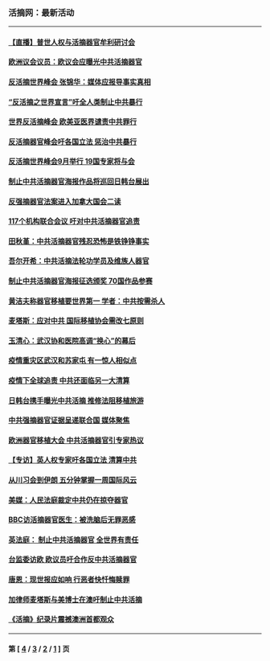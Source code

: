 ### 活摘网：最新活动
---
#### [【直播】普世人权与活摘器官牟利研讨会](../../pages/nf5883/n13425146.md?03070430) 
#### [欧洲议会议员：欧议会应曝光中共活摘器官](../../pages/nf5883/n13336571.md?03070430) 
#### [反活摘世界峰会 张锦华：媒体应报导事实真相](../../pages/nf5883/n13278502.md?03070430) 
#### [“反活摘之世界宣言”吁全人类制止中共暴行](../../pages/nf5883/n13259730.md?03070430) 
#### [世界反活摘峰会 欧美亚医界谴责中共罪行](../../pages/nf5883/n13253550.md?03070430) 
#### [反活摘器官峰会吁各国立法 惩治中共暴行](../../pages/nf5883/n13245052.md?03070430) 
#### [反活摘世界峰会9月举行 19国专家将与会](../../pages/nf5883/n13201492.md?03070430) 
#### [制止中共活摘器官海报作品将巡回日韩台展出](../../pages/nf5883/n13177791.md?03070430) 
#### [反强摘器官法案进入加拿大国会二读](../../pages/nf5883/n13033450.md?03070430) 
#### [117个机构联合会议 吁对中共活摘器官追责](../../pages/nf5883/n12775087.md?03070430) 
#### [田秋堇：中共活摘器官残忍恐怖是铁铮铮事实](../../pages/nf5883/n12702148.md?03070430) 
#### [吾尔开希：中共活摘法轮功学员及维族人器官](../../pages/nf5883/n12693197.md?03070430) 
#### [制止中共活摘器官海报征选颁奖 70国作品参赛](../../pages/nf5883/n12692050.md?03070430) 
#### [黄洁夫称器官移植要世界第一 学者：中共按需杀人](../../pages/nf5883/n12572329.md?03070430) 
#### [麦塔斯：应对中共 国际移植协会需改七原则](../../pages/nf5883/n12514711.md?03070430) 
#### [玉清心：武汉协和医院高调“换心”的幕后](../../pages/nf5883/n12298730.md?03070430) 
#### [疫情重灾区武汉和苏家屯 有一惊人相似点](../../pages/nf5883/n12150824.md?03070430) 
#### [疫情下全球追责 中共还面临另一大清算](../../pages/nf5883/n12070397.md?03070430) 
#### [日韩台携手曝光中共活摘 推修法阻移植旅游](../../pages/nf5883/n11712046.md?03070430) 
#### [中共强摘器官证据呈递联合国 媒体聚焦](../../pages/nf5883/n11546426.md?03070430) 
#### [欧洲器官移植大会 中共活摘器官引专家热议](../../pages/nf5883/n11539095.md?03070430) 
#### [【专访】英人权专家吁各国立法 清算中共](../../pages/nf5883/n11367315.md?03070430) 
#### [从川习会到伊朗 五分钟掌握一周国际风云](../../pages/nf5883/n11338520.md?03070430) 
#### [美媒：人民法庭裁定中共仍在掠夺器官](../../pages/nf5883/n11334897.md?03070430) 
#### [BBC访活摘器官医生：被洗脑后无罪恶感](../../pages/nf5883/n11335935.md?03070430) 
#### [英法庭： 制止中共活摘器官 全世界有责任](../../pages/nf5883/n11330691.md?03070430) 
#### [台监委访欧 欧议员吁合作反中共活摘器官](../../pages/nf5883/n11109190.md?03070430) 
#### [唐恩：现世报应如响 行恶者快忏悔赎罪](../../pages/nf5883/n11104016.md?03070430) 
#### [加律师麦塔斯与美博士在澳吁制止中共活摘](../../pages/nf5883/n10724764.md?03070430) 
#### [《活摘》纪录片震撼澳洲首都观众](../../pages/nf5883/n10722747.md?03070430) 

---
#### 第 [ [4](./4.md?03070430) / [3](./3.md?03070430) / [2](./2.md?03070430) / [1](./1.md?03070430) ] 页
